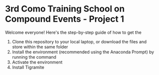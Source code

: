 # 3rd Como Training School on Compound Events - Project 1
Welcome everyone! Here's the step-by-step guide of how to get the 

1. Clone this repository to your local laptop, or download the files and store within the same folder
2. Install the environment (recommended using the Anaconda Prompt) by running the command
3. Activate the environment
4. Install Tigramite
